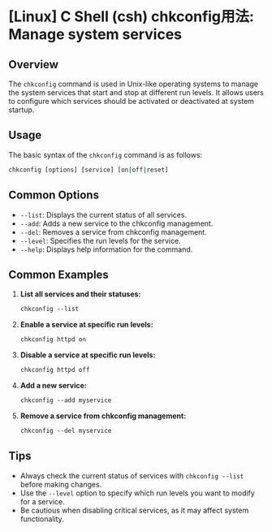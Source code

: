 # [Linux] C Shell (csh) chkconfig用法: Manage system services

## Overview
The `chkconfig` command is used in Unix-like operating systems to manage the system services that start and stop at different run levels. It allows users to configure which services should be activated or deactivated at system startup.

## Usage
The basic syntax of the `chkconfig` command is as follows:

```csh
chkconfig [options] [service] [on|off|reset]
```

## Common Options
- `--list`: Displays the current status of all services.
- `--add`: Adds a new service to the chkconfig management.
- `--del`: Removes a service from chkconfig management.
- `--level`: Specifies the run levels for the service.
- `--help`: Displays help information for the command.

## Common Examples
1. **List all services and their statuses:**
   ```csh
   chkconfig --list
   ```

2. **Enable a service at specific run levels:**
   ```csh
   chkconfig httpd on
   ```

3. **Disable a service at specific run levels:**
   ```csh
   chkconfig httpd off
   ```

4. **Add a new service:**
   ```csh
   chkconfig --add myservice
   ```

5. **Remove a service from chkconfig management:**
   ```csh
   chkconfig --del myservice
   ```

## Tips
- Always check the current status of services with `chkconfig --list` before making changes.
- Use the `--level` option to specify which run levels you want to modify for a service.
- Be cautious when disabling critical services, as it may affect system functionality.